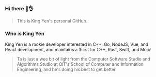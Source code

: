 ### Hi there 👋👌
> This is King Yen's personal GitHub.
### Who is King Yen
King Yen is a rookie developer interested in C++, Go, NodeJS, Vue, and React development, and maintains a thirst for C++, Rust, Swift, and Mojo!
> Ta is just a wee bit of light from the Computer Software Studio and Algorithms Studio at QIT's School of Computer and Information Engineering, and he's doing his best to get better.

